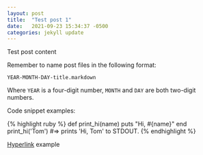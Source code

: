 ```yaml
---
layout: post
title:  "Test post 1"
date:   2021-09-23 15:34:37 -0500
categories: jekyll update
---
```

Test post content

Remember to name post files in the following format:

`YEAR-MONTH-DAY-title.markdown`

Where `YEAR` is a four-digit number, `MONTH` and `DAY` are both two-digit numbers.

Code snippet examples:

{% highlight ruby %}
def print_hi(name)
  puts "Hi, #{name}"
end
print_hi('Tom')
#=> prints 'Hi, Tom' to STDOUT.
{% endhighlight %}

[Hyperlink][hyperlink-example] example

[hyperlink-example]: https://google.com
